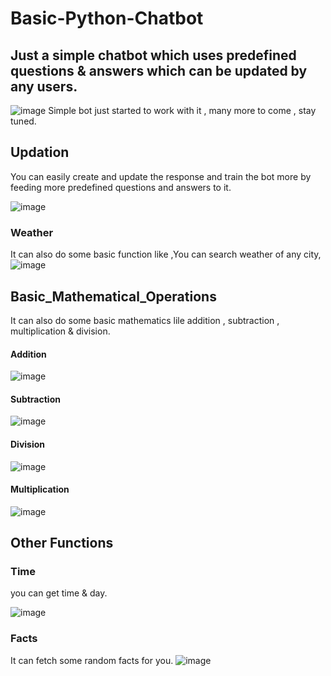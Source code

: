 # Basic-Python-Chatbot
## Just a simple chatbot which uses predefined questions & answers which can be updated by any users.
![image](https://user-images.githubusercontent.com/89455522/206867359-8c5f9c04-49e5-4951-8a96-f36c50063f06.png)
Simple bot just started to work with it , many more to come , stay tuned.

## Updation
You can easily create and update the response and train the bot more by
feeding more predefined questions and answers to it.

![image](https://user-images.githubusercontent.com/89455522/206868572-2d3f6872-c6c8-4585-a7ab-a35a498180f1.png)

### Weather
It can also do some basic function like ,You can search weather of any city,
![image](https://user-images.githubusercontent.com/89455522/206867458-fe2ac3c8-6469-47d2-b110-072697901fc7.png)

## Basic_Mathematical_Operations
It can also do some basic mathematics lile addition , subtraction , multiplication & division.
#### Addition
![image](https://user-images.githubusercontent.com/89455522/206867559-43e5703e-3636-4479-adb9-b7782a94bb00.png)
#### Subtraction 
![image](https://user-images.githubusercontent.com/89455522/206867612-d6d3cc1a-a4ea-474a-bb84-7024ee985757.png)
#### Division 
![image](https://user-images.githubusercontent.com/89455522/206867640-14150784-62f4-4132-94ad-dbdbe017e7fd.png)
#### Multiplication 
![image](https://user-images.githubusercontent.com/89455522/206867730-7880988e-6d48-4e07-9448-741b099d05b3.png)

## Other Functions
### Time
you can get time & day.

![image](https://user-images.githubusercontent.com/89455522/206868260-8c7d4049-06e0-403a-b796-feda0a8dcdb0.png)

### Facts
It can fetch some random facts for you.
![image](https://user-images.githubusercontent.com/89455522/206868397-5b374ec1-03d9-4758-bb15-eaeea29e20f5.png)


